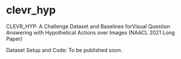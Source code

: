 # clevr_hyp
CLEVR_HYP: A Challenge Dataset and Baselines forVisual Question Answering with Hypothetical Actions over Images
(NAACL 2021 Long Paper)

Dataset Setup and Code: To be published soon. 
